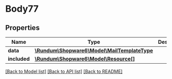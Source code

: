 # Body77

## Properties
Name | Type | Description | Notes
------------ | ------------- | ------------- | -------------
**data** | [**\Rundum\Shopware6\Model\MailTemplateType**](MailTemplateType.md) |  | [optional] 
**included** | [**\Rundum\Shopware6\Model\Resource[]**](Resource.md) |  | [optional] 

[[Back to Model list]](../../README.md#documentation-for-models) [[Back to API list]](../../README.md#documentation-for-api-endpoints) [[Back to README]](../../README.md)

